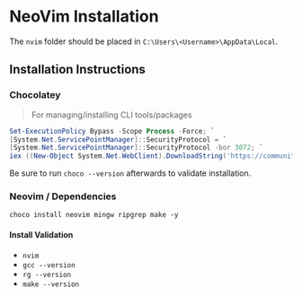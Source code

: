 # NeoVim Installation

The `nvim` folder should be placed in `C:\Users\<Username>\AppData\Local`.

## Installation Instructions

### Chocolatey

> For managing/installing CLI tools/packages

```powershell
Set-ExecutionPolicy Bypass -Scope Process -Force; `
[System.Net.ServicePointManager]::SecurityProtocol = `
[System.Net.ServicePointManager]::SecurityProtocol -bor 3072; `
iex ((New-Object System.Net.WebClient).DownloadString('https://community.chocolatey.org/install.ps1'))
```

Be sure to run `choco --version` afterwards to validate installation.

### Neovim / Dependencies

```
choco install neovim mingw ripgrep make -y
```

#### Install Validation

- `nvim`
- `gcc --version`
- `rg --version`
- `make --version`
